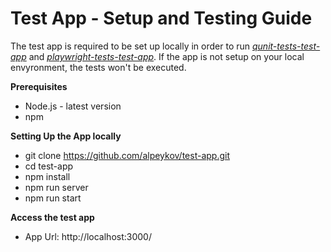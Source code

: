 # Test App - Setup and Testing Guide 
The test app is required to be set up locally in order to run [_qunit-tests-test-app_](https://github.com/alpeykov/qunit-tests-test-app/blob/master/README.md) and [_playwright-tests-test-app_](https://github.com/alpeykov/playwright-tests-test-app/blob/master/README.md).
If the app is not setup on your local envyronment, the tests won't be executed. 


**Prerequisites**
- Node.js - latest version
- npm 

**Setting Up the App locally**
- git clone https://github.com/alpeykov/test-app.git
- cd test-app
- npm install
- npm run server
- npm run start


**Access the test app**
- App Url:
http://localhost:3000/
